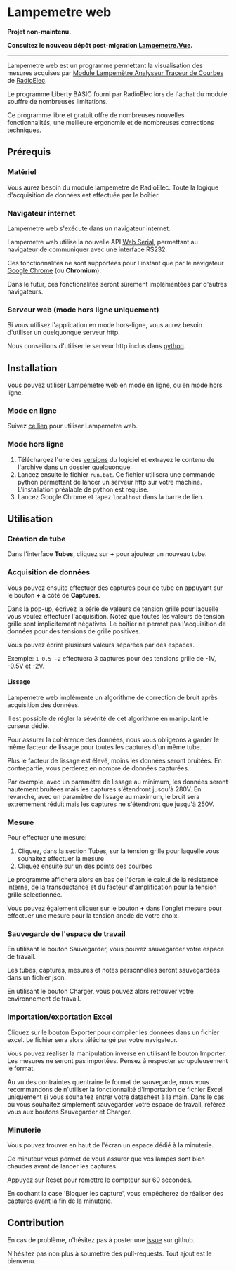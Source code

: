 # Lampemetre web

**Projet non-maintenu.**

**Consultez le nouveau dépôt post-migration [Lampemetre.Vue](https://github.com/nbusser/lampemetre_vue).**

___

Lampemetre web est un programme permettant la visualisation des mesures acquises par [Module Lampemètre Analyseur Traceur de Courbes](https://www.radioelec.com/module-lampemetre-analyseur-traceur-de-courbes-vacuum-tube-analyzer-xml-352_387-828.html) de [RadioElec](https://www.radioelec.com).

Le programme Liberty BASIC fourni par RadioElec lors de l'achat du module souffre de nombreuses limitations.

Ce programme libre et gratuit offre de nombreuses nouvelles fonctionnalités, une meilleure ergonomie et de nombreuses corrections techniques.

## Prérequis

### Matériel

Vous aurez besoin du module lampemetre de RadioElec.
Toute la logique d'acquisition de données est effectuée par le boîtier.

### Navigateur internet

Lampemetre web s'exécute dans un navigateur internet.

Lampemetre web utilise la nouvelle API [Web Serial](https://developer.mozilla.org/en-US/docs/Web/API/Web_Serial_API), permettant au navigateur de communiquer avec une interface RS232.

Ces fonctionnalités ne sont supportées pour l'instant que par le navigateur [Google Chrome](https://www.google.fr/chrome/) (ou **Chromium**).

Dans le futur, ces fonctionalités seront sûrement implémentées par d'autres navigateurs.

### Serveur web (mode hors ligne uniquement)

Si vous utilisez l'application en mode hors-ligne, vous aurez besoin d'utiliser un quelquonque serveur http.

Nous conseillons d'utiliser le serveur http inclus dans [python](https://www.python.org/).

## Installation

Vous pouvez utiliser Lampemetre web en mode en ligne, ou en mode hors ligne.

### Mode en ligne

Suivez [ce lien](https://nbusser.github.io/lampemetre_web/) pour utiliser Lampemetre web.

### Mode hors ligne

1. Téléchargez l'une des [versions](https://github.com/nbusser/lampemetre_web/releases) du logiciel et extrayez le contenu de l'archive dans un dossier quelquonque.
2. Lancez ensuite le fichier `run.bat`. Ce fichier utilisera une commande python permettant de lancer un serveur http sur votre machine. L'installation préalable de python est requise.
3. Lancez Google Chrome et tapez `localhost` dans la barre de lien.

## Utilisation

### Création de tube

Dans l'interface **Tubes**, cliquez sur **+** pour ajoutezr un nouveau tube.

### Acquisition de données

Vous pouvez ensuite effectuer des captures pour ce tube en appuyant sur le bouton **+** à côté de **Captures**.

Dans la pop-up, écrivez la série de valeurs de tension grille pour laquelle vous voulez effectuer l'acquisition.
Notez que toutes les valeurs de tension grille sont implicitement négatives. Le boîtier ne permet pas l'acquisition de données pour des tensions de grille positives.

Vous pouvez écrire plusieurs valeurs séparées par des espaces.

Exemple: `1 0.5 -2` effectuera 3 captures pour des tensions grille de -1V, -0.5V et -2V.

#### Lissage

Lampemetre web implémente un algorithme de correction de bruit après acquisition des données.

Il est possible de régler la sévérité de cet algorithme en manipulant le curseur dédié.

Pour assurer la cohérence des données, nous vous obligeons a garder le même facteur de lissage pour toutes les captures d'un même tube.

Plus le facteur de lissage est élevé, moins les données seront bruitées. En contrepartie, vous perderez en nombre de données capturées.

Par exemple, avec un paramètre de lissage au minimum, les données seront hautement bruitées mais les captures s'étendront jusqu'à 280V.
En revanche, avec un paramètre de lissage au maximum, le bruit sera extrèmement réduit mais les captures ne s'étendront que jusqu'à 250V.

### Mesure

Pour effectuer une mesure:
1. Cliquez, dans la section Tubes, sur la tension grille pour laquelle vous souhaitez effectuer la mesure
2. Cliquez ensuite sur un des points des courbes

Le programme affichera alors en bas de l'écran le calcul de la résistance interne, de la transductance et du facteur d'amplification pour la tension grille selectionnée.

Vous pouvez également cliquer sur le bouton **+** dans l'onglet mesure pour effectuer une mesure pour la tension anode de votre choix.

### Sauvegarde de l'espace de travail

En utilisant le bouton Sauvegarder, vous pouvez sauvegarder votre espace de travail.

Les tubes, captures, mesures et notes personnelles seront sauvegardées dans un fichier json.

En utilisant le bouton Charger, vous pouvez alors retrouver votre environnement de travail.

### Importation/exportation Excel

Cliquez sur le bouton Exporter pour compiler les données dans un fichier excel. Le fichier sera alors téléchargé par votre navigateur.

Vous pouvez réaliser la manipulation inverse en utilisant le bouton Importer.
Les mesures ne seront pas importées.
Pensez à respecter scrupuleusement le format.

Au vu des contraintes quentraine le format de sauvegarde, nous vous recommandons de n'utiliser la fonctionnalité d'importation de fichier Excel uniquement si vous souhaitez entrer votre datasheet à la main.
Dans le cas où vous souhaitez simplement sauvegarder votre espace de travail, référez vous aux boutons Sauvegarder et Charger.

### Minuterie

Vous pouvez trouver en haut de l'écran un espace dédié à la minuterie.

Ce minuteur vous permet de vous assurer que vos lampes sont bien chaudes avant de lancer les captures.

Appuyez sur Reset pour remettre le compteur sur 60 secondes.

En cochant la case 'Bloquer les capture', vous empêcherez de réaliser des captures avant la fin de la minuterie.

## Contribution

En cas de problème, n'hésitez pas à poster une [issue](https://github.com/nbusser/lampemetre_web/issues) sur github.

N'hésitez pas non plus à soumettre des pull-requests.
Tout ajout est le bienvenu.
